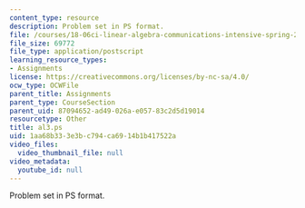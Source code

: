 ```yaml
---
content_type: resource
description: Problem set in PS format.
file: /courses/18-06ci-linear-algebra-communications-intensive-spring-2004/1aa68b333e3bc794ca6914b1b417522a_al3.ps
file_size: 69772
file_type: application/postscript
learning_resource_types:
- Assignments
license: https://creativecommons.org/licenses/by-nc-sa/4.0/
ocw_type: OCWFile
parent_title: Assignments
parent_type: CourseSection
parent_uid: 87094652-ad49-026a-e057-83c2d5d19014
resourcetype: Other
title: al3.ps
uid: 1aa68b33-3e3b-c794-ca69-14b1b417522a
video_files:
  video_thumbnail_file: null
video_metadata:
  youtube_id: null
---
```

Problem set in PS format.